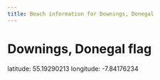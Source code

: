 ```yaml
---
title: Beach information for Downings, Donegal
---
```

# Downings, Donegal <span class="material-icons blue-flag">flag</span>

<div class="location-info">latitude: 55.19290213 longitude: -7.84176234</div>
<div></div>
